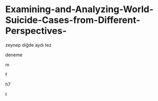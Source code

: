 # Examining-and-Analyzing-World-Suicide-Cases-from-Different-Perspectives-
zeynep diğde aydı tez


deneme


m

f

h7

t

